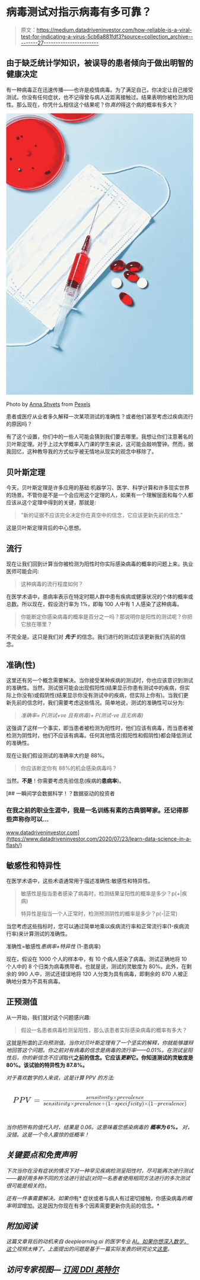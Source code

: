 # 病毒测试对指示病毒有多可靠？

> 原文：<https://medium.datadriveninvestor.com/how-reliable-is-a-viral-test-for-indicating-a-virus-5cb6a881fdf3?source=collection_archive---------27----------------------->

## 由于缺乏统计学知识，被误导的患者倾向于做出明智的健康决定

有一种病毒正在迅速传播——也许是疫情病毒。为了满足自己，你决定让自己接受测试。你没有任何症状，也不记得曾与病人近距离接触过。结果表明你被检测为阳性。那么现在，你凭什么相信这个结果呢？你*真的*得这个病的概率有多大？

![](img/b500df2de3c6bf6f7ce911f39c4c3a3e.png)

Photo by [Anna Shvets](https://www.pexels.com/@shvetsa?utm_content=attributionCopyText&utm_medium=referral&utm_source=pexels) from [Pexels](https://www.pexels.com/photo/syringe-and-pills-on-blue-background-3786157/?utm_content=attributionCopyText&utm_medium=referral&utm_source=pexels)

患者或医疗从业者多久解释一次某项测试的准确性？或者他们甚至考虑过疾病流行的原因吗？

有了这个设置，你们中的一些人可能会猜到我们要去哪里。我想让你们注意著名的贝叶斯定理。对于上过大学概率入门课的学生来说，这可能会敲响警钟。然而，据我回忆，这种教导我的方式似乎被无情地从现实的观念中移除了。

## 贝叶斯定理

今天，贝叶斯定理是许多应用的基础:机器学习、医学、科学计算和许多现实世界的场景。不管你是不是一个会应用这个定理的人，如果有一个理解层面和每个人都应该从这个定理中得到的关键，那就是:

> "新的证据不应该完全决定你在真空中的信念，它应该更新先前的信念."

这是贝叶斯定理背后的中心思想。

## 流行

现在让我们回到计算当你被检测为阳性时你实际感染病毒的概率的问题上来。执业医师可能会问:

> 这种病毒的流行程度如何？

在医学术语中，患病率表示在特定时期人群中患有疾病或健康状况的个体的概率或总数。所以现在，假设流行率为 1%，即每 100 人中有 1 人感染了这种病毒。

> 你能断定你感染病毒的概率是百分之一吗？那说明你是阳性的测试呢？你把它放在哪里？

不完全是。这只是我们对 ***先于*** 的信念。我们进行的测试应该更新我们先前的信念。

## 准确(性)

这里还有另一个概念需要解决。当你接受某种疾病的测试时，你也应该意识到测试的准确性。当然，测试很可能会出现假阳性(结果显示你患有测试中的疾病，但实际上你没有)或假阴性(结果显示你没有测试中的疾病，但实际上你有)。当我们更新先前的信念时，我们需要考虑这些情况。简单地说，测试的准确性可以分为:

> *准确率= P(测试+ve 且有病毒)+ P(测试-ve 且无病毒)*

这强调了这样一个事实，即当患者被检测为阳性时，他们应该有病毒，而当患者被检测为阴性时，他们不应该有病毒。任何其他情况(假阳性和假阴性)都会降低测试的准确性。

现在让我们假设测试的准确率大约是 88%。

> 你应该断定你有 88%的机会感染病毒吗？

当然，**不是**！你需要考虑先验信息(疾病的**患病率**)。

[](https://www.datadriveninvestor.com/2020/07/23/learn-data-science-in-a-flash/) [## 一瞬间学会数据科学！？数据驱动的投资者

### 在我之前的职业生涯中，我是一名训练有素的古典钢琴家。还记得那些声称你可以…

www.datadriveninvestor.com](https://www.datadriveninvestor.com/2020/07/23/learn-data-science-in-a-flash/) 

## 敏感性和特异性

在医学术语中，这些术语通常用于描述准确性:敏感性和特异性。

> 敏感性是指当患者感染了病毒时，检测结果呈阳性的概率是多少？p(+|疾病)
> 
> 特异性是指当一个人正常时，检测预测阴性的概率是多少？p(-|正常)

当您考虑这些指标时，您可以通过简单地乘以疾病流行率和正常流行率(1-疾病流行率)来计算测试的准确性。

准确性=敏感性*患病率+特异性* (1-患病率)

现在，假设在 1000 个人的样本中，有 10 个病人感染了病毒。测试正确地将 10 个人中的 8 个归类为病毒携带者。也就是说，测试的灵敏度为 80%。此外，在剩余的 990 人中，测试还错误地将 120 人分类为具有病毒，即剩余的 870 人被正确地分类为不具有病毒。

## 正预测值

从一开始，我们就对这个问题感兴趣:

> 假设一名患者病毒检测呈阳性，那么该患者实际感染病毒的概率有多大？

这就是所谓的*正向预测值。当你对贝叶斯定理有了一个坚实的解释，你就能够雄辩地回答这个问题。你之前对有病毒的信念是病毒的流行率——0.01%。在测试呈阳性后，你的新信念不应该*取代**之前的信念。它应该*更新*它。你知道测试的灵敏度是 80%。该试验的特异性为 87.8%。**

*对于喜欢数学的人来说，这是计算 PPV 的方法:*

*![](img/5a5a1f14257a9fda10ca2fc5159aee38.png)*

*当你把所有的值代入时，结果是 0.06。这意味着您感染病毒的 ***概率为 6%。*** 对，没错。这是一个令人震惊的低概率！*

## *关键要点和免责声明*

*下次当你在没有症状的情况下对一种罕见疾病检测呈阳性时，尽可能再次进行测试——最好用多种不同的方法进行验证(对同一名患者使用相同方法进行的多次测试很可能是相关的)。*

*还有一件事需要解决。如果你*有* 症状或者与病人有过密切接触，你感染病毒*的概率明显*增加。这是因为你现在有多个因素需要更新你先前的信念。*

## *附加阅读*

*这篇文章背后的动机来自 deeplearning.ai 的医学专业 [AI。如果你想深入数学，](https://www.coursera.org/specializations/ai-for-medicine)[这个](https://youtu.be/lG4VkPoG3ko)视频太棒了。上面提出的问题是基于一篇实际发表的研究论文[这里](https://www.researchgate.net/publication/270820146_When_Misinformed_Patients_Try_to_Make_Informed_Health_Decisions)。*

## *访问专家视图— [订阅 DDI 英特尔](https://datadriveninvestor.com/ddi-intel)*